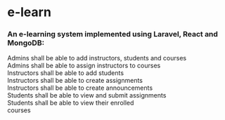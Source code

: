 # e-learn
### An e-learning system implemented using Laravel, React and MongoDB:   
Admins shall be able to add instructors, students and courses   
Admins shall be able to assign instructors to courses   
Instructors shall be able to add students   
Instructors shall be able to create assignments   
Instructors shall be able to create announcements   
Students shall be able to view and submit assignments   
Students shall be able to view their enrolled   
courses   
